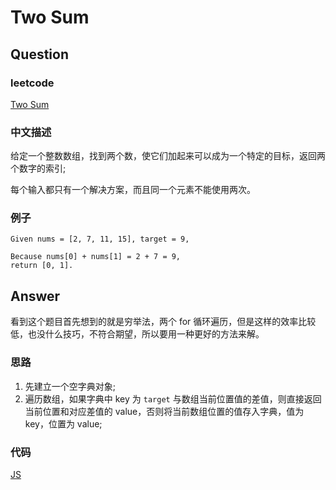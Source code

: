 # Two Sum

## Question

### leetcode

[Two Sum](https://leetcode.com/problems/two-sum/description/)

### 中文描述

给定一个整数数组，找到两个数，使它们加起来可以成为一个特定的目标，返回两个数字的索引;

每个输入都只有一个解决方案，而且同一个元素不能使用两次。

### 例子

```
Given nums = [2, 7, 11, 15], target = 9,

Because nums[0] + nums[1] = 2 + 7 = 9,
return [0, 1].
```

## Answer

看到这个题目首先想到的就是穷举法，两个 for 循环遍历，但是这样的效率比较低，也没什么技巧，不符合期望，所以要用一种更好的方法来解。

### 思路

1. 先建立一个空字典对象;
2. 遍历数组，如果字典中 key 为 `target` 与数组当前位置值的差值，则直接返回当前位置和对应差值的 value，否则将当前数组位置的值存入字典，值为 key，位置为 value;

### 代码

[JS](./main.js)
